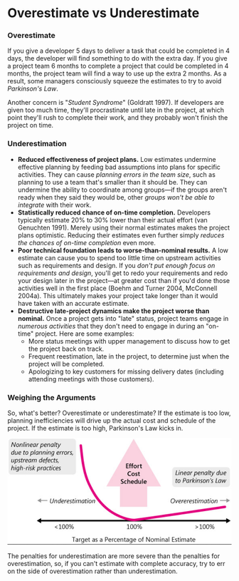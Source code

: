 # Overestimate vs Underestimate

### **Overestimate**

If you give a developer 5 days to deliver a task that could be completed in 4 days, the developer will find something to do with the extra day. If you give a project team 6 months to complete a project that could be completed in 4 months, the project team will find a way to use up the extra 2 months. As a result, some managers consciously squeeze the estimates to try to avoid _Parkinson's Law_.

Another concern is "_Student Syndrome_" \(Goldratt 1997\). If developers are given too much time, they'll procrastinate until late in the project, at which point they'll rush to complete their work, and they probably won't finish the project on time.

### **Underestimation**

* **Reduced effectiveness of project plans.** Low estimates undermine effective planning by feeding bad assumptions into plans for specific activities. They can cause _planning errors in the team size_, such as planning to use a team that's smaller than it should be. They can undermine the ability to coordinate among groups—if the groups aren't ready when they said they would be, other _groups won't be able to integrate_ with their work.
* **Statistically reduced chance of on-time completion.** Developers typically estimate 20% to 30% lower than their actual effort \(van Genuchten 1991\). Merely using their normal estimates makes the project plans optimistic. Reducing their estimates even further simply _reduces the chances of on-time completion_ even more.
* **Poor technical foundation leads to worse-than-nominal results.** A low estimate can cause you to spend too little time on upstream activities such as requirements and design. If you _don't put enough focus on requirements and design_, you'll get to redo your requirements and redo your design later in the project—at greater cost than if you'd done those activities well in the first place \(Boehm and Turner 2004, McConnell 2004a\). This ultimately makes your project take longer than it would have taken with an accurate estimate.
* **Destructive late-project dynamics make the project worse than nominal.** Once a project gets into "late" status, project teams engage in _numerous activities_ that they don't need to engage in during an "on-time" project. Here are some examples:
  * More status meetings with upper management to discuss how to get the project back on track.
  * Frequent reestimation, late in the project, to determine just when the project will be completed.
  * Apologizing to key customers for missing delivery dates \(including attending meetings with those customers\).

### Weighing the Arguments

So, what's better? Overestimate or underestimate? If the estimate is too low, planning inefficiencies will drive up the actual cost and schedule of the project. If the estimate is too high, Parkinson's Law kicks in.

![](../../.gitbook/assets/overestimate-vs-underestimate.png)

The penalties for underestimation are more severe than the penalties for overestimation, so, if you can't estimate with complete accuracy, try to err on the side of overestimation rather than underestimation.

